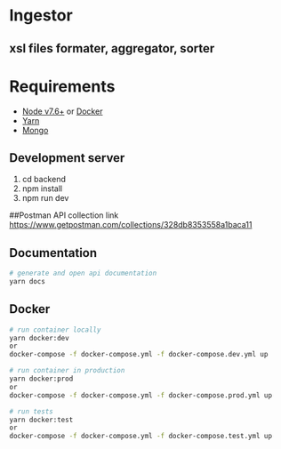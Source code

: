 # Ingestor

## xsl files formater, aggregator, sorter

# Requirements
 - [Node v7.6+](https://nodejs.org/en/download/current/) or [Docker](https://www.docker.com/)
 - [Yarn](https://yarnpkg.com/en/docs/install)
 - [Mongo](https://www.mongodb.com/download-center#atlas)

## Development server
1. cd backend
2. npm install
3. npm run dev

##Postman API collection link
https://www.getpostman.com/collections/328db8353558a1baca11

## Documentation
```bash
# generate and open api documentation
yarn docs
```

## Docker
```bash
# run container locally
yarn docker:dev
or
docker-compose -f docker-compose.yml -f docker-compose.dev.yml up

# run container in production
yarn docker:prod
or
docker-compose -f docker-compose.yml -f docker-compose.prod.yml up

# run tests
yarn docker:test
or
docker-compose -f docker-compose.yml -f docker-compose.test.yml up
